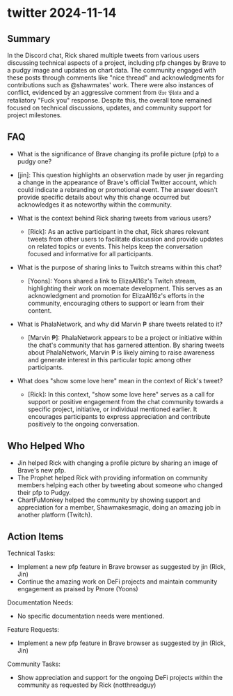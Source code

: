 # twitter 2024-11-14

## Summary
 In the Discord chat, Rick shared multiple tweets from various users discussing technical aspects of a project, including pfp changes by Brave to a pudgy image and updates on chart data. The community engaged with these posts through comments like "nice thread" and acknowledgments for contributions such as @shawmates' work. There were also instances of conflict, evidenced by an aggressive comment from 𝔈𝔵𝔢 𝔓𝔩𝔞𝔱𝔞 and a retaliatory "Fuck you" response. Despite this, the overall tone remained focused on technical discussions, updates, and community support for project milestones.

## FAQ
 - What is the significance of Brave changing its profile picture (pfp) to a pudgy one?
  - [jin]: This question highlights an observation made by user jin regarding a change in the appearance of Brave's official Twitter account, which could indicate a rebranding or promotional event. The answer doesn't provide specific details about why this change occurred but acknowledges it as noteworthy within the community.

- What is the context behind Rick sharing tweets from various users?
  - [Rick]: As an active participant in the chat, Rick shares relevant tweets from other users to facilitate discussion and provide updates on related topics or events. This helps keep the conversation focused and informative for all participants.

- What is the purpose of sharing links to Twitch streams within this chat?
  - [Yoons]: Yoons shared a link to ElizaAI16z's Twitch stream, highlighting their work on moemate development. This serves as an acknowledgment and promotion for ElizaAI16z's efforts in the community, encouraging others to support or learn from their content.

- What is PhalaNetwork, and why did Marvin ₱ share tweets related to it?
  - [Marvin ₱]: PhalaNetwork appears to be a project or initiative within the chat's community that has garnered attention. By sharing tweets about PhalaNetwork, Marvin ₱ is likely aiming to raise awareness and generate interest in this particular topic among other participants.

- What does "show some love here" mean in the context of Rick's tweet?
  - [Rick]: In this context, "show some love here" serves as a call for support or positive engagement from the chat community towards a specific project, initiative, or individual mentioned earlier. It encourages participants to express appreciation and contribute positively to the ongoing conversation.

## Who Helped Who
 - Jin helped Rick with changing a profile picture by sharing an image of Brave's new pfp.
- The Prophet helped Rick with providing information on community members helping each other by tweeting about someone who changed their pfp to Pudgy.
- ChartFuMonkey helped the community by showing support and appreciation for a member, Shawmakesmagic, doing an amazing job in another platform (Twitch).

## Action Items
 Technical Tasks:
  - Implement a new pfp feature in Brave browser as suggested by jin (Rick, Jin)
  - Continue the amazing work on DeFi projects and maintain community engagement as praised by Pmore (Yoons)

Documentation Needs:
  - No specific documentation needs were mentioned.

Feature Requests:
  - Implement a new pfp feature in Brave browser as suggested by jin (Rick, Jin)

Community Tasks:
  - Show appreciation and support for the ongoing DeFi projects within the community as requested by Rick (notthreadguy)

